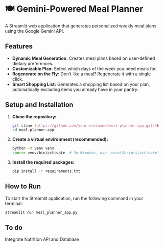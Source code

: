 # 🍽️ Gemini-Powered Meal Planner

A Streamlit web application that generates personalized weekly meal plans using the Google Gemini API.

## Features

-   **Dynamic Meal Generation:** Creates meal plans based on user-defined dietary preferences.
-   **Customizable Plan:** Select which days of the week you need meals for.
-   **Regenerate on the Fly:** Don't like a meal? Regenerate it with a single click.
-   **Smart Shopping List:** Generates a shopping list based on your plan, automatically excluding items you already have in your pantry.

## Setup and Installation

1.  **Clone the repository:**
    ```bash
    git clone [https://github.com/your-username/meal-planner-app.git](https://github.com/your-username/meal-planner-app.git)
    cd meal-planner-app
    ```

2.  **Create a virtual environment (recommended):**
    ```bash
    python -m venv venv
    source venv/bin/activate  # On Windows, use `venv\Scripts\activate`
    ```

3.  **Install the required packages:**
    ```bash
    pip install -r requirements.txt
    ```

## How to Run

To start the Streamlit application, run the following command in your terminal:

```bash
streamlit run meal_planner_app.py
```

## To do

Integrate Nutrition API and Database